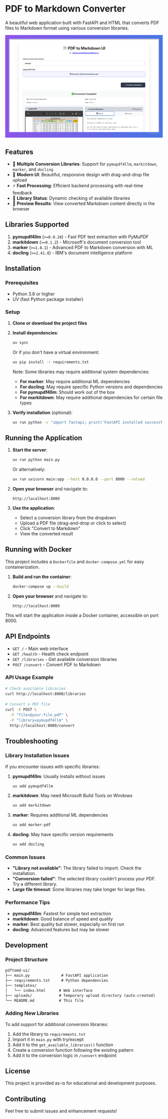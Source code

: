 # PDF to Markdown Converter

A beautiful web application built with FastAPI and HTML that converts PDF files to Markdown format using various conversion libraries.

![UI Screenshot](UI.png)

## Features

- 🚀 **Multiple Conversion Libraries**: Support for `pymupdf4llm`, `markitdown`, `marker`, and `docling`
- 📱 **Modern UI**: Beautiful, responsive design with drag-and-drop file upload
- ⚡ **Fast Processing**: Efficient backend processing with real-time feedback
- 🔄 **Library Status**: Dynamic checking of available libraries
- 📄 **Preview Results**: View converted Markdown content directly in the browser

## Libraries Supported

1. **pymupdf4llm** (`>=0.0.26`) - Fast PDF text extraction with PyMuPDF
2. **markitdown** (`>=0.1.2`) - Microsoft's document conversion tool
3. **marker** (`>=1.8.1`) - Advanced PDF to Markdown conversion with ML
4. **docling** (`>=2.41.0`) - IBM's document intelligence platform

## Installation

### Prerequisites

- Python 3.8 or higher
- UV (fast Python package installer)

### Setup

1. **Clone or download the project files**

2. **Install dependencies**:
   ```bash
   uv sync
   ```
   
   Or if you don't have a virtual environment:
   ```bash
   uv pip install -r requirements.txt
   ```

   Note: Some libraries may require additional system dependencies:
   
   - **For marker**: May require additional ML dependencies
   - **For docling**: May require specific Python versions and dependencies
   - **For pymupdf4llm**: Should work out of the box
   - **For markitdown**: May require additional dependencies for certain file types

3. **Verify installation** (optional):
   ```bash
   uv run python -c "import fastapi; print('FastAPI installed successfully')"
   ```

## Running the Application

1. **Start the server**:
   ```bash
   uv run python main.py
   ```
   
   Or alternatively:
   ```bash
   uv run uvicorn main:app --host 0.0.0.0 --port 8000 --reload
   ```

2. **Open your browser** and navigate to:
   ```
   http://localhost:8000
   ```

3. **Use the application**:
   - Select a conversion library from the dropdown
   - Upload a PDF file (drag-and-drop or click to select)
   - Click "Convert to Markdown"
   - View the converted result

## Running with Docker

This project includes a `Dockerfile` and `docker-compose.yml` for easy containerization.

1.  **Build and run the container**:
    ```bash
    docker-compose up --build
    ```

2.  **Open your browser** and navigate to:
    ```
    http://localhost:8000
    ```

This will start the application inside a Docker container, accessible on port 8000.

## API Endpoints

- `GET /` - Main web interface
- `GET /health` - Health check endpoint
- `GET /libraries` - Get available conversion libraries
- `POST /convert` - Convert PDF to Markdown

### API Usage Example

```bash
# Check available libraries
curl http://localhost:8000/libraries

# Convert a PDF file
curl -X POST \
  -F "file=@your-file.pdf" \
  -F "library=pymupdf4llm" \
  http://localhost:8000/convert
```

## Troubleshooting

### Library Installation Issues

If you encounter issues with specific libraries:

1. **pymupdf4llm**: Usually installs without issues
   ```bash
   uv add pymupdf4llm
   ```

2. **markitdown**: May need Microsoft Build Tools on Windows
   ```bash
   uv add markitdown
   ```

3. **marker**: Requires additional ML dependencies
   ```bash
   uv add marker-pdf
   ```

4. **docling**: May have specific version requirements
   ```bash
   uv add docling
   ```

### Common Issues

- **"Library not available"**: The library failed to import. Check the installation.
- **"Conversion failed"**: The selected library couldn't process your PDF. Try a different library.
- **Large file timeout**: Some libraries may take longer for large files.

### Performance Tips

- **pymupdf4llm**: Fastest for simple text extraction
- **markitdown**: Good balance of speed and quality
- **marker**: Best quality but slower, especially on first run
- **docling**: Advanced features but may be slower

## Development

### Project Structure

```
pdftomd-ui/
├── main.py              # FastAPI application
├── requirements.txt     # Python dependencies
├── templates/
│   └── index.html      # Web interface
├── uploads/            # Temporary upload directory (auto-created)
└── README.md           # This file
```

### Adding New Libraries

To add support for additional conversion libraries:

1. Add the library to `requirements.txt`
2. Import it in `main.py` with try/except
3. Add it to the `get_available_libraries()` function
4. Create a conversion function following the existing pattern
5. Add it to the conversion logic in `/convert` endpoint

## License

This project is provided as-is for educational and development purposes.

## Contributing

Feel free to submit issues and enhancement requests! 